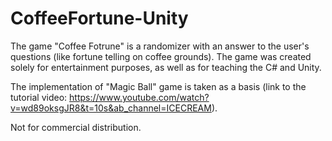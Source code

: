 # CoffeeFortune-Unity
The game "Coffee Fotrune" is a randomizer with an answer to the user's questions (like fortune telling on coffee grounds). 
The game was created solely for entertainment purposes, as well as for teaching the C# and Unity. 

The implementation of "Magic Ball" game is taken as a basis (link to the tutorial video: https://www.youtube.com/watch?v=wd89oksgJR8&t=10s&ab_channel=ICECREAM).

Not for commercial distribution.
